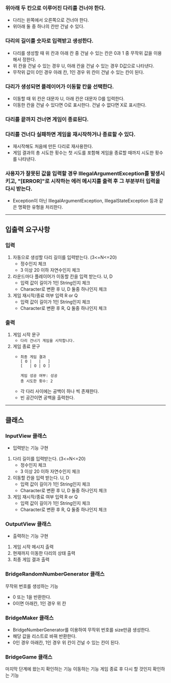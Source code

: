 ### 위아래 두 칸으로 이루어진 다리를 건너야 한다.

- 다리는 왼쪽에서 오른쪽으로 건너야 한다.
- 위아래 둘 중 하나의 칸만 건널 수 있다.

### 다리의 길이를 숫자로 입력받고 생성한다.

- 다리를 생성할 때 위 칸과 아래 칸 중 건널 수 있는 칸은 0과 1 중 무작위 값을 이용해서 정한다.
- 위 칸을 건널 수 있는 경우 U, 아래 칸을 건널 수 있는 경우 D값으로 나타낸다.
- 무작위 값이 0인 경우 아래 칸, 1인 경우 위 칸이 건널 수 있는 칸이 된다.

### 다리가 생성되면 플레이어가 이동할 칸을 선택한다.

- 이동할 때 위 칸은 대문자 U, 아래 칸은 대문자 D를 입력한다.
- 이동한 칸을 건널 수 있다면 O로 표시한다. 건널 수 없다면 X로 표시한다.

### 다리를 끝까지 건너면 게임이 종료된다.

### 다리를 건너다 실패하면 게임을 재시작하거나 종료할 수 있다.

- 재시작해도 처음에 만든 다리로 재사용한다.
- 게임 결과의 총 시도한 횟수는 첫 시도를 포함해 게임을 종료할 때까지 시도한 횟수를 나타낸다.

### 사용자가 잘못된 값을 입력할 경우 IllegalArgumentException를 발생시키고, "[ERROR]"로 시작하는 에러 메시지를 출력 후 그 부분부터 입력을 다시 받는다.

- Exception이 아닌 IllegalArgumentException, IllegalStateException 등과 같은 명확한 유형을 처리한다.

---

## 입출력 요구사항

### 입력

1. 자동으로 생성할 다리 길이를 입력받는다. (3<=N<=20)
    - 정수인지 체크
    - 3 이상 20 이하 자연수인지 체크
2. 라운드마다 플레이어가 이동할 칸을 입력 받는다. U, D
    - 입력 값이 길이가 1인 String인지 체크
    - Character로 변환 후 U, D 둘중 하나인지 체크
3. 게임 재시작/종료 여부 입력 R or Q
    - 입력 값이 길이가 1인 String인지 체크
    - Character로 변환 후 R, Q 둘중 하나인지 체크

### 출력

1. 게임 시작 문구
    - ```다리 건너기 게임을 시작합니다.```
2. 게임 종료 문구
    - ```
      최종 게임 결과
      [ O |   |   ]
      [   | O | O ]
      
      게임 성공 여부: 성공
      총 시도한 횟수: 2
      ```
    - 각 다리 사이에는 공백이 하나 씩 존재한다.
    - 빈 공간이면 공백을 출력한다.

---

## 클래스

### InputView 클래스

- 입력받는 기능 구현

1. 다리 길이를 입력받는다. (3<=N<=20)
    - 정수인지 체크
    - 3 이상 20 이하 자연수인지 체크
2. 이동할 칸을 입력 받는다. U, D
    - 입력 값이 길이가 1인 String인지 체크
    - Character로 변환 후 U, D 둘중 하나인지 체크
3. 게임 재시작/종료 여부 입력 R or Q
    - 입력 값이 길이가 1인 String인지 체크
    - Character로 변환 후 R, Q 둘중 하나인지 체크

### OutputView 클래스

- 출력하는 기능 구현

1. 게임 시작 메시지 출력
2. 현재까지 이동한 다리의 상태 출력
3. 최종 게임 결과 출력

### BridgeRandomNumberGenerator 클래스
무작위 번호를 생성하는 기능
- 0 또는 1을 반환한다.
- 0이면 아래칸, 1인 경우 위 칸

### BridgeMaker 클래스
- BridgeNumberGenerator를 이용하여 무작위 번호를 size만큼 생성한다.
- 해당 값을 리스트로 바꿔 반환한다.
- 0인 경우 아래칸, 1인 경우 위 칸이 건널 수 있는 칸이 된다.

### BridgeGame 클래스
마지막 단계에 왔는지 확인하는 기능
이동하는 기능
게임 종료 후 다시 할 것인지 확인하는 기능